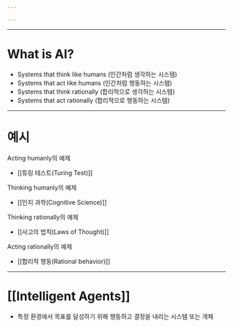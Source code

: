 ```yaml
---

---
```

---
# What is AI?

- Systems that think like humans (인간처럼 생각하는 시스템)
- Systems that act like humans (인간처럼 행동하는 시스템)
- Systems that think rationally (합리적으로 생각하는 시스템)
- Systems that act rationally (합리적으로 행동하는 시스템)
---
# 예시
Acting humanly의 예제
- [[튜링 테스트(Turing Test)]]

Thinking humanly의 예제
- [[인지 과학(Cognitive Science)]]

Thinking rationally의 예제
- [[사고의 법칙(Laws of Thought)]]

Acting rationally의 예제
- [[합리적 행동(Rational behavior)]]
---
# [[Intelligent Agents]]
- 특정 환경에서 목표를 달성하기 위해 행동하고 결정을 내리는 시스템 또는 개체
